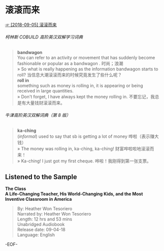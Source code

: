# 滚滚而来  
[☞ [2018-09-05] 滚滚而来 ](https://mp.weixin.qq.com/s/fT31F5gEjDxq0BkjgzgSXA)    
  
###### 柯林斯 COBUILD 高阶英汉双解学习词典  
>**bandwagon**  
You can refer to an activity or movement that has suddenly become fashionable or popular as a bandwagon . 时尚；浪潮  
» So what is really happening as the information bandwagon starts to roll? 当信息大潮滚滚而来的时候究竟发生了些什么呢？  
**roll in**  
something such as money is rolling in, it is appearing or being received in large quantities.  
» Don't forget, I have always kept the money rolling in. 不要忘记，我总是有大量钱财滚滚而来。  
  
###### 牛津高阶英汉双解词典（第 8 版）  
>**ka-ching**  
(*informal*) used to say that sb is getting a lot of money 哗啦（表示赚大钱）  
» The money was rolling in, ka-ching, ka-ching! 财富哗啦啦地滚滚而来！  
» Ka-ching! I just got my first cheque. 哗啦！我刚得到第一张支票。  
  
  
## Listened to the Sample  
**The Class  
A Life-Changing Teacher, His World-Changing Kids, and the Most Inventive Classroom in America**  
>By: Heather Won Tesoriero  
Narrated by: Heather Won Tesoriero  
Length: 12 hrs and 53 mins  
Unabridged Audiobook  
Release date: 09-04-18  
Language: English  
  
  
-EOF-  
